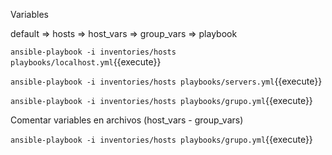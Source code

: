 Variables


default => hosts => host_vars => group_vars => playbook

`ansible-playbook -i inventories/hosts playbooks/localhost.yml`{{execute}}

`ansible-playbook -i inventories/hosts playbooks/servers.yml`{{execute}}

`ansible-playbook -i inventories/hosts playbooks/grupo.yml`{{execute}}

Comentar variables en archivos (host_vars - group_vars)

`ansible-playbook -i inventories/hosts playbooks/grupo.yml`{{execute}}
